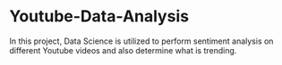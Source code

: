 # Youtube-Data-Analysis
In this project, Data Science is utilized to perform sentiment analysis on different Youtube videos and also determine what is trending.
